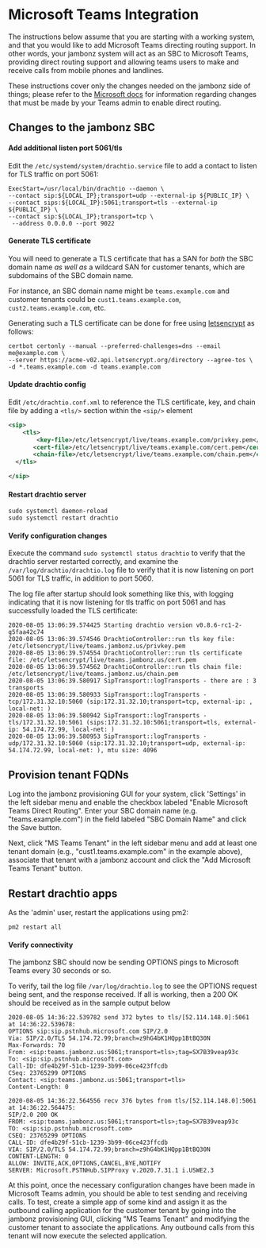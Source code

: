 # Microsoft Teams Integration

The instructions below assume that you are starting with a working system, and that you would like to add Microsoft Teams directing routing support.  In other words, your jambonz system will act as an SBC to Microsoft Teams, providing direct routing support and allowing teams users to make and receive calls from mobile phones and landlines.

These instructions cover only the changes needed on the jambonz side of things; please refer to the [Microsoft docs](https://docs.microsoft.com/en-us/microsoftteams/direct-routing-plan) for information regarding changes that must be made by your Teams admin to enable direct routing.

## Changes to the jambonz SBC

#### Add additional listen port 5061/tls

Edit the `/etc/systemd/system/drachtio.service` file to add a contact to listen for TLS traffic on port 5061:
```
ExecStart=/usr/local/bin/drachtio --daemon \
--contact sip:${LOCAL_IP};transport=udp --external-ip ${PUBLIC_IP} \
--contact sips:${LOCAL_IP}:5061;transport=tls --external-ip ${PUBLIC_IP} \
--contact sip:${LOCAL_IP};transport=tcp \
 --address 0.0.0.0 --port 9022
```

#### Generate TLS certificate

You will need to generate a TLS certificate that has a SAN for _both_ the SBC domain name _as well as_ a wildcard SAN for customer tenants, which are subdomains of the SBC domain name. 

For instance, an SBC domain name might be `teams.example.com` and customer tenants could be `cust1.teams.example.com`, `cust2.teams.example.com`, etc.

Generating such a TLS certificate can be done for free using [letsencrypt](https://letsencrypt.org/) as follows:
```
certbot certonly --manual --preferred-challenges=dns --email me@example.com \
--server https://acme-v02.api.letsencrypt.org/directory --agree-tos \ 
-d *.teams.example.com -d teams.example.com
```

#### Update drachtio config
Edit `/etc/drachtio.conf.xml` to reference the TLS certificate, key, and chain file by adding a `<tls/>` section within the `<sip/>` element
```xml
<sip>
	<tls>
	    <key-file>/etc/letsencrypt/live/teams.example.com/privkey.pem</key-file>
	   <cert-file>/etc/letsencrypt/live/teams.example.com/cert.pem</cert-file>
	   <chain-file>/etc/letsencrypt/live/teams.example.com/chain.pem</chain-file>
  </tls>

</sip>
```

#### Restart drachtio server 
```
sudo systemctl daemon-reload
sudo systemctl restart drachtio
```

#### Verify configuration changes

Execute the command `sudo systemctl status drachtio` to verify that the drachtio server restarted correctly, and examine the `/var/log/drachtio/drachtio.log` file to verify that it is now listening on port 5061 for TLS traffic, in addition to port 5060.  

The log file after startup should look something like this, with logging indicating that it is now listening for tls traffic on port 5061 and has successfully loaded the TLS certificate:

```
2020-08-05 13:06:39.574425 Starting drachtio version v0.8.6-rc1-2-g5faa42c74
2020-08-05 13:06:39.574546 DrachtioController::run tls key file:         /etc/letsencrypt/live/teams.jambonz.us/privkey.pem
2020-08-05 13:06:39.574554 DrachtioController::run tls certificate file: /etc/letsencrypt/live/teams.jambonz.us/cert.pem
2020-08-05 13:06:39.574562 DrachtioController::run tls chain file:       /etc/letsencrypt/live/teams.jambonz.us/chain.pem
2020-08-05 13:06:39.580917 SipTransport::logTransports - there are : 3 transports
2020-08-05 13:06:39.580933 SipTransport::logTransports - tcp/172.31.32.10:5060 (sip:172.31.32.10;transport=tcp, external-ip: , local-net: )
2020-08-05 13:06:39.580942 SipTransport::logTransports - tls/172.31.32.10:5061 (sips:172.31.32.10:5061;transport=tls, external-ip: 54.174.72.99, local-net: )
2020-08-05 13:06:39.580953 SipTransport::logTransports - udp/172.31.32.10:5060 (sip:172.31.32.10;transport=udp, external-ip: 54.174.72.99, local-net: ), mtu size: 4096
```

## Provision tenant FQDNs

Log into the jambonz provisioning GUI for your system, click 'Settings' in the left sidebar menu and enable the checkbox labeled "Enable Microsoft Teams Direct Routing".  Enter your SBC domain name (e.g. "teams.example.com") in the field labeled "SBC Domain Name" and click the Save button.

Next, click "MS Teams Tenant" in the left sidebar menu and add at least one tenant domain (e.g., "cust1.teams.example.com" in the example above), associate that tenant with a jambonz account and click the "Add Microsoft Teams Tenant" button.

## Restart drachtio apps

As the 'admin' user, restart the applications using pm2:

```
pm2 restart all
```

#### Verify connectivity

The jambonz SBC should now be sending OPTIONS pings to Microsoft Teams every 30 seconds or so.  

To verify, tail the log file `/var/log/drachtio.log` to see the OPTIONS request being sent, and the response received.  If all is working, then a 200 OK should be received as in the sample output below

```
2020-08-05 14:36:22.539782 send 372 bytes to tls/[52.114.148.0]:5061 at 14:36:22.539678:
OPTIONS sip:sip.pstnhub.microsoft.com SIP/2.0
Via: SIP/2.0/TLS 54.174.72.99;branch=z9hG4bK1HQpp1BtBQ30N
Max-Forwards: 70
From: <sip:teams.jambonz.us:5061;transport=tls>;tag=SX7B39veap93c
To: <sip:sip.pstnhub.microsoft.com>
Call-ID: dfe4b29f-51cb-1239-3b99-06ce423ffcdb
CSeq: 23765299 OPTIONS
Contact: <sip:teams.jambonz.us:5061;transport=tls>
Content-Length: 0

2020-08-05 14:36:22.564556 recv 376 bytes from tls/[52.114.148.0]:5061 at 14:36:22.564475:
SIP/2.0 200 OK
FROM: <sip:teams.jambonz.us:5061;transport=tls>;tag=SX7B39veap93c
TO: <sip:sip.pstnhub.microsoft.com>
CSEQ: 23765299 OPTIONS
CALL-ID: dfe4b29f-51cb-1239-3b99-06ce423ffcdb
VIA: SIP/2.0/TLS 54.174.72.99;branch=z9hG4bK1HQpp1BtBQ30N
CONTENT-LENGTH: 0
ALLOW: INVITE,ACK,OPTIONS,CANCEL,BYE,NOTIFY
SERVER: Microsoft.PSTNHub.SIPProxy v.2020.7.31.1 i.USWE2.3
```

At this point, once the necessary configuration changes have been made in Microsoft Teams admin, you should be able to test sending and receiving calls.  To test, create a simple app of some kind and assign it as the outbound calling application for the customer tenant by going into the jambonz provisioning GUI, clicking "MS Teams Tenant" and modifying the customer tenant to associate the applications.  Any outbound calls from this tenant will now execute the selected application.


